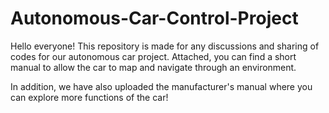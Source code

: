 # Autonomous-Car-Control-Project
Hello everyone!
This repository is made for any discussions and sharing of codes for our autonomous car project. 
Attached, you can find a short manual to allow the car to map and navigate through an environment.

In addition, we have also uploaded the manufacturer's manual where you can explore more functions of the car!
